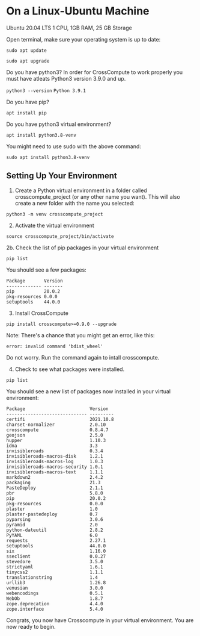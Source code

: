 # On a Linux-Ubuntu Machine

Ubuntu 20.04 LTS
1 CPU, 1GB RAM, 25 GB Storage

Open terminal, make sure your operating system is up to date:

```sudo apt update```

```sudo apt upgrade```

Do you have python3? In order for CrossCompute to work properly you must have atleats Python3 version 3.9.0 and up.

```python3 --version```
```Python 3.9.1```

Do you have pip?

```apt install pip```

Do you have python3 virtual environment?

```apt install python3.8-venv```

You might need to use sudo with the above command:

```sudo apt install python3.8-venv```

## Setting Up Your Environment

1. Create a Python virtual environment in a folder called crosscompute_project (or any other name you want).  This will also create a new folder with the name you selected:

``` python3 -m venv crosscompute_project ```

2. Activate the virtual environment

```source crosscompute_project/bin/activate```

2b. Check the list of pip packages in your virtual environment

```pip list```

You should see a few packages:

```
Package       Version
------------- -------
pip           20.0.2 
pkg-resources 0.0.0  
setuptools    44.0.0 
```

3. Install CrossCompute

``` pip install crosscompute>=0.9.0 --upgrade ```

Note: There's a chance that you might get an error, like this:

```error: invalid command 'bdist_wheel'```

Do not worry. Run the command again to intall crosscompute.

4. Check to see what packages were installed.

```pip list```

You should see a new list of packages now installed in your virtual environment:

```
Package                        Version  
------------------------------ ---------
certifi                        2021.10.8
charset-normalizer             2.0.10   
crosscompute                   0.8.4.7  
geojson                        2.5.0    
hupper                         1.10.3   
idna                           3.3      
invisibleroads                 0.3.4    
invisibleroads-macros-disk     1.2.1    
invisibleroads-macros-log      1.0.3    
invisibleroads-macros-security 1.0.1    
invisibleroads-macros-text     1.1.1    
markdown2                      2.4.2    
packaging                      21.3     
PasteDeploy                    2.1.1    
pbr                            5.8.0    
pip                            20.0.2   
pkg-resources                  0.0.0    
plaster                        1.0      
plaster-pastedeploy            0.7      
pyparsing                      3.0.6    
pyramid                        2.0      
python-dateutil                2.8.2    
PyYAML                         6.0      
requests                       2.27.1   
setuptools                     44.0.0   
six                            1.16.0   
sseclient                      0.0.27   
stevedore                      3.5.0    
strictyaml                     1.6.1    
tinycss2                       1.1.1    
translationstring              1.4      
urllib3                        1.26.8   
venusian                       3.0.0    
webencodings                   0.5.1    
WebOb                          1.8.7    
zope.deprecation               4.4.0    
zope.interface                 5.4.0   
```

Congrats, you now have Crosscompute in your virtual environment. You are now ready to begin.


```python

```
